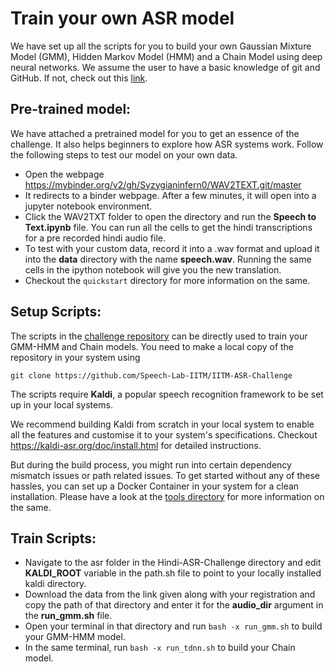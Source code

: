 # Train your own ASR model

We have set up all the scripts for you to build your own Gaussian Mixture Model (GMM), Hidden Markov Model (HMM) and a Chain Model using deep neural networks. We assume the user to have a basic knowledge of git and GitHub. If not, check out this [link](https://git-scm.com).

## Pre-trained model:
We have attached a pretrained model for you to get an essence of the challenge. It also helps beginners to explore how ASR systems work. Follow the following steps to test our model on your own data.

- Open the webpage https://mybinder.org/v2/gh/Syzygianinfern0/WAV2TEXT.git/master
- It redirects to a binder webpage. After a few minutes, it will open into a jupyter notebook environment.
- Click the WAV2TXT folder to open the directory and run the **Speech to Text.ipynb** file. You can run all the cells to get the hindi transcriptions for a pre recorded hindi audio file.
- To test with your custom data, record it into a .wav format and upload it into the **data** directory with the name **speech.wav**. Running the same cells in the ipython notebook will give you the new translation.
- Checkout the `quickstart` directory for more information on the same.
 
## Setup Scripts:
The scripts in the [challenge repository](https://github.com/Speech-Lab-IITM/IITM-ASR-Challenge/tree/master/asr) can be directly used to train your GMM-HMM and Chain models. You need to make a local copy of the repository in your system using
```
git clone https://github.com/Speech-Lab-IITM/IITM-ASR-Challenge 
```

The scripts require **Kaldi**, a popular speech recognition framework to be set up in your local systems. 

We recommend building Kaldi from scratch in your local system to enable all the features and customise it to your system's specifications. Checkout https://kaldi-asr.org/doc/install.html for detailed instructions.

But during the build process, you might run into certain dependency mismatch issues or path related issues. To get started without any of these hassles, you can set up a Docker Container in your system for a clean installation. Please have a look at the [tools directory](https://github.com/Speech-Lab-IITM/IITM-ASR-Challenge/tree/master/tools) for more information on the same. 

## Train Scripts:
- Navigate to the asr folder in the Hindi-ASR-Challenge directory and edit **KALDI_ROOT** variable in the path.sh file to point to your locally installed kaldi directory. 
- Download the data from the link given along with your registration and copy the path of that directory and enter it for the **audio_dir** argument in the **run_gmm.sh** file. 
- Open your terminal in that directory and run `bash -x run_gmm.sh` to build your GMM-HMM model.
- In the same terminal, run `bash -x run_tdnn.sh`  to build your Chain model.




